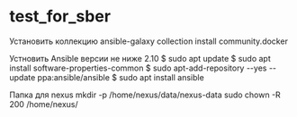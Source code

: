 # test_for_sber

Установить коллекцию ansible-galaxy collection install community.docker

Устновить Ansible версии не ниже 2.10
$ sudo apt update
$ sudo apt install software-properties-common
$ sudo apt-add-repository --yes --update ppa:ansible/ansible
$ sudo apt install ansible



Папка для nexus
mkdir -p /home/nexus/data/nexus-data
sudo chown -R 200 /home/nexus/
